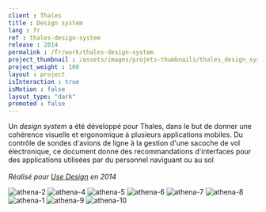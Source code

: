 ```yaml
---
client : Thales
title : Design system
lang : fr
ref : thales-design-system
release : 2014
permalink : /fr/work/thales-design-system
project_thumbnail : /assets/images/projets-thumbnails/thales_design_system_thumb.webp
project_weight : 160
layout : project
isInteraction : true
isMotion : false
layout_type: "dark"
promoted : false
---
```


Un *design system* a été développé pour Thales, dans le but de donner une cohérence visuelle et ergonomique à plusieurs applications mobiles. Du contrôle de sondes d'avions de ligne à la gestion d'une sacoche de vol électronique, ce document donne des recommandations d'interfaces pour des applications utilisées par du personnel naviguant ou au sol
<br/><br/>
*Réalisé pour [Use Design](http://www.use-design.com) en 2014*

![athena-2](/assets/images/projets/athena/athena-2.webp)
![athena-4](/assets/images/projets/athena/athena-4.webp)
![athena-5](/assets/images/projets/athena/athena-5.webp)
![athena-6](/assets/images/projets/athena/athena-6.webp)
![athena-7](/assets/images/projets/athena/athena-7.webp)
![athena-8](/assets/images/projets/athena/athena-8.webp)
![athena-1](/assets/images/projets/athena/athena-1.webp)
![athena-9](/assets/images/projets/athena/athena-9.webp)
![athena-10](/assets/images/projets/athena/athena-10.webp)
